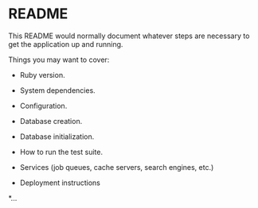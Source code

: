 # README

This README would normally document whatever steps are necessary to get the
application up and running.

Things you may want to cover:

* Ruby version.

* System dependencies.  

* Configuration.

* Database creation.

* Database initialization.

* How to run the test suite.

* Services (job queues, cache servers, search engines, etc.)

* Deployment instructions

*... 
